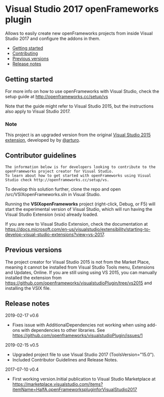 
# Visual Studio 2017 openFrameworks plugin

Allows to easily create new openFrameworks projects from inside Visual Studio 2017 and configure the addons in them.

- [Getting started](#getting-started)
- [Contributing](#contributor-guidelines)
- [Previous versions](#previous-versions)
- [Release notes](#release-notes)

## Getting started

For more info on how to use openFrameworks with Visual Studio, check the setup 
guide at http://openframeworks.cc/setup/vs

Note that the guide might refer to Visual Studio 2015, but the instructions also apply to Visual Studio 2017.

### Note
This project is an upgraded version from the original [Visual Studio 2015 extension](https://github.com/openframeworks/visualstudioPlugin), 
developed by by [@arturo](https://github.com/arturoc).

## Contributor guidelines

```
The information below is for developers looking to contribute to the openFrameworks project creator for Visual Studio.
To learn about how to get started with openFrameworks using Visual Studio check http://openframeworks.cc/setup/vs.
```

To develop this solution further, clone the repo and open /src/VSIXopenFrameworks.sln in Visual Studio.

Running the **VSIXopenFrameworks** project (right-click, Debug, or F5) will start the experimental version of Visual Studio, 
which will run having the Visual Studio Extension (vsix) already loaded.

If you are new to Visual Studio Extension, check the documentation at 
https://docs.microsoft.com/en-us/visualstudio/extensibility/starting-to-develop-visual-studio-extensions?view=vs-2017.

## Previous versions

The project creator for Visual Studio 2015 is not from the Market Place, meaning it cannot be installed from Visual Studio 
Tools menu, Extensions and Updates, Online. If you are still using using VS 2015, you can manually installed the extension
from https://github.com/openframeworks/visualstudioPlugin/tree/vs2015 and installing the VSIX file.


## Release notes

2019-02-17 v0.6
- Fixes issue with AdditionalDependencies not working when using add-ons with dependencies to other libraries.
  See https://github.com/openframeworks/visualstudioPlugin/issues/1
 
2019-02-15 v0.5
- Upgraded project file to use Visual Studio 2017 (ToolsVersion="15.0").
- Included Contributor Guidelines and Release Notes.

2017-07-10 v0.4
- First working version.Initial publication to Visual Studio Marketplace at 
	https://marketplace.visualstudio.com/items?itemName=HalfA.openFrameworkspluginforVisualStudio2017
